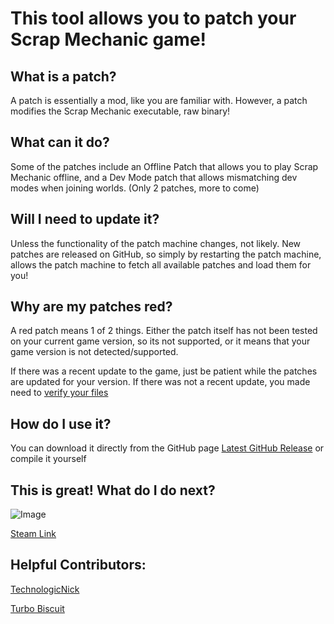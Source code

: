 # This tool allows you to patch your Scrap Mechanic game!

## What is a patch? 
A patch is essentially a mod, like you are familiar with. However, a patch modifies the Scrap Mechanic executable, raw binary!

## What can it do? 
Some of the patches include an Offline Patch that allows you to play Scrap Mechanic offline, and a Dev Mode patch that allows mismatching dev modes when joining worlds.
(Only 2 patches, more to come)

## Will I need to update it? 
Unless the functionality of the patch machine changes, not likely. New patches are released on GitHub, so simply by restarting the patch machine, allows the patch machine to fetch all available patches and load them for you!

## Why are my patches red? 
A red patch means 1 of 2 things. Either the patch itself has not been tested on your current game version, so its not supported, or it means that your game version is not detected/supported.

If there was a recent update to the game, just be patient while the patches are updated for your version. If there was not a recent update, you made need to [verify your files](https://www.youtube.com/watch?v=4tTMRLhN72U)

## How do I use it? 
You can download it directly from the GitHub page [Latest GitHub Release](https://github.com/TheGuy920/Scrap-Mechanic-Patch-Machine/releases) or compile it yourself

## This is great! What do I do next? 
![Image](https://i.imgur.com/p7Fv1Z6.gif)

[Steam Link](https://steamcommunity.com/sharedfiles/filedetails/?id=2782732282)

## Helpful Contributors: 
[TechnologicNick](https://steamcommunity.com/id/TechnologicNick/)

[Turbo Biscuit](https://steamcommunity.com/id/trbodev/)
